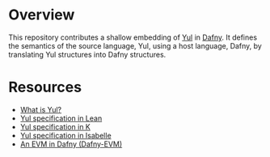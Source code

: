 
# Overview

This repository contributes a shallow embedding of [Yul](https://docs.soliditylang.org/en/latest/yul.html) in [Dafny](https://github.com/dafny-lang/dafny).
It defines the semantics of the source language, Yul, using a host language, Dafny, by translating Yul structures into Dafny structures.

# Resources

- [What is Yul?](https://www.quicknode.com/guides/ethereum-development/smart-contracts/what-is-yul)
- [Yul specification in Lean](https://github.com/NethermindEth/Yul-Specification)
- [Yul specification in K](https://github.com/ethereum/Yul-K/tree/master)
- [Yul specification in Isabelle](https://github.com/mmalvarez/Yul-Isabelle)
- [An EVM in Dafny (Dafny-EVM)](Consensys/evm-dafny.git)